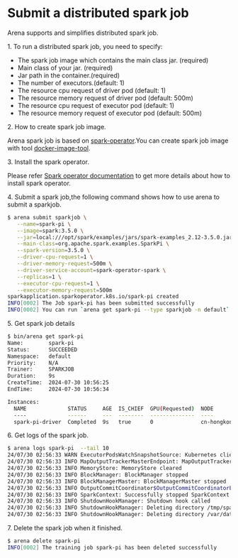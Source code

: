 # Submit a distributed spark job

Arena supports and simplifies distributed spark job.

1\. To run a distributed spark job, you need to specify:

- The spark job image which contains the main class jar. (required)
- Main class of your jar. (required)
- Jar path in the container.(required)
- The number of executors.(default: 1)
- The resource cpu request of driver pod (default: 1)
- The resource memory request of driver pod (default: 500m)
- The resource cpu request of executor pod (default: 1)
- The resource memory request of executor pod (default: 500m)

2\. How to create spark job image.

Arena spark job is based on [spark-operator](https://github.com/kubeflow/spark-operator).You can create spark job image with tool [docker-image-tool](https://spark.apache.org/docs/latest/running-on-kubernetes.html#docker-images).

3\. Install the spark operator.

Please refer [Spark operator documentation](https://www.kubeflow.org/docs/components/spark-operator) to get more details about how to install spark operator.

4\. Submit a spark job,the following command shows how to use arena to submit a sparkjob.

```bash
$ arena submit sparkjob \
   --name=spark-pi \
   --image=spark:3.5.0 \
   --jar=local:///opt/spark/examples/jars/spark-examples_2.12-3.5.0.jar \
   --main-class=org.apache.spark.examples.SparkPi \
   --spark-version=3.5.0 \
   --driver-cpu-request=1 \
   --driver-memory-request=500m \
   --driver-service-account=spark-operator-spark \
   --replicas=1 \
   --executor-cpu-request=1 \
   --executor-memory-request=500m
sparkapplication.sparkoperator.k8s.io/spark-pi created
INFO[0002] The Job spark-pi has been submitted successfully 
INFO[0002] You can run `arena get spark-pi --type sparkjob -n default` to check the job status
```

5\. Get spark job details

```bash
$ bin/arena get spark-pi     
Name:        spark-pi
Status:      SUCCEEDED
Namespace:   default
Priority:    N/A
Trainer:     SPARKJOB
Duration:    9s
CreateTime:  2024-07-30 10:56:25
EndTime:     2024-07-30 10:56:34

Instances:
  NAME             STATUS     AGE  IS_CHIEF  GPU(Requested)  NODE
  ----             ------     ---  --------  --------------  ----
  spark-pi-driver  Completed  9s   true      0               cn-hongkong.172.21.122.2
```

6\. Get logs of the spark job.

```bash
$ arena logs spark-pi  --tail 10
24/07/30 02:56:33 WARN ExecutorPodsWatchSnapshotSource: Kubernetes client has been closed.
24/07/30 02:56:33 INFO MapOutputTrackerMasterEndpoint: MapOutputTrackerMasterEndpoint stopped!
24/07/30 02:56:33 INFO MemoryStore: MemoryStore cleared
24/07/30 02:56:33 INFO BlockManager: BlockManager stopped
24/07/30 02:56:33 INFO BlockManagerMaster: BlockManagerMaster stopped
24/07/30 02:56:33 INFO OutputCommitCoordinator$OutputCommitCoordinatorEndpoint: OutputCommitCoordinator stopped!
24/07/30 02:56:33 INFO SparkContext: Successfully stopped SparkContext
24/07/30 02:56:33 INFO ShutdownHookManager: Shutdown hook called
24/07/30 02:56:33 INFO ShutdownHookManager: Deleting directory /tmp/spark-271a7ffc-3be4-4f5d-b6dc-082f4f046cb1
24/07/30 02:56:33 INFO ShutdownHookManager: Deleting directory /var/data/spark-1b0e1d8b-4dce-43aa-8e5c-20ea82490648/spark-0b1ae353-731c-4bc5-b4fe-0f21c92adfb0
```

7\. Delete the spark job when it finished.

```bash
$ arena delete spark-pi
INFO[0002] The training job spark-pi has been deleted successfully
```
